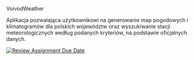 VoivodWeather

Aplikacja pozwalająca użytkownikowi na generowanie map pogodowych i klimatogramów dla polskich województw oraz wyszukiwanie stacji meteorologicznych według podanych kryteriów, na podstawie oficjalnych danych. 

[![Review Assignment Due Date](https://classroom.github.com/assets/deadline-readme-button-8d59dc4de5201274e310e4c54b9627a8934c3b88527886e3b421487c677d23eb.svg)](https://classroom.github.com/a/tauthlex)
